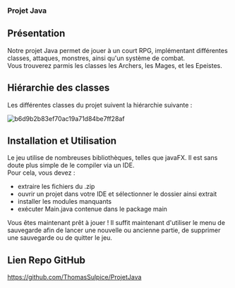 ### Projet Java

## Présentation

Notre projet Java permet de jouer à un court RPG, implémentant différentes classes, attaques, monstres, ainsi qu'un système de combat.
<br>Vous trouverez parmis les classes les Archers, les Mages, et les Epeistes.

## Hiérarchie des classes

Les différentes classes du projet suivent la hiérarchie suivante :

![b6d9b2b83ef70ac19a71d84be7ff28af](https://github.com/ThomasSulpice/ProjetJava/assets/118374548/97b5d375-5fe2-411f-838b-6e1d383e40dc)


## Installation et Utilisation

Le jeu utilise de nombreuses bibliothèques, telles que javaFX. Il est sans doute plus simple de le compiler via un IDE.
<br>Pour cela, vous devez :

 - extraire les fichiers du .zip
 - ouvrir un projet dans votre IDE et sélectionner le dossier ainsi extrait
 - installer les modules manquants
 - exécuter Main.java contenue dans le package main

Vous êtes maintenant prêt à jouer ! Il suffit maintenant d'utiliser le menu de sauvegarde afin de lancer une nouvelle ou ancienne partie, de supprimer une sauvegarde ou de quitter le jeu.

## Lien Repo GitHub

https://github.com/ThomasSulpice/ProjetJava
